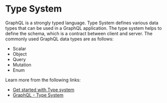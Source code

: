 # Type System

GraphQL is a strongly typed language. Type System defines various data types that can be used in a GraphQL application. The type system helps to define the schema, which is a contract between client and server. The commonly used GraphQL data types are as follows:

- Scalar
- Object
- Query
- Mutation
- Enum

Learn more from the following links:

- [Get started with Type system](https://graphql.org/learn/schema/#type-system)
- [GraphQL - Type System](https://www.tutorialspoint.com/graphql/graphql_type_system.htm)